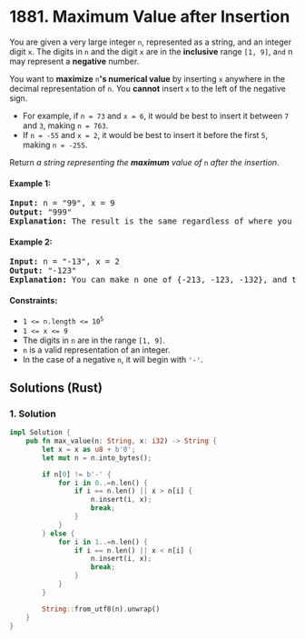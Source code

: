 # 1881. Maximum Value after Insertion
You are given a very large integer `n`, represented as a string, and an integer digit `x`. The digits in `n` and the digit `x` are in the **inclusive** range `[1, 9]`, a`nd` n may represent a **negative** number.

You want to **maximize** `n`**'s numerical value** by inserting `x` anywhere in the decimal representation of `n`. You **cannot** insert `x` to the left of the negative sign.

* For example, if `n = 73` and `x = 6`, it would be best to insert it between `7` and `3`, making `n = 763`.
* If `n = -55` and `x = 2`, it would be best to insert it before the first `5`, making `n = -255`.

Return *a string representing the **maximum** value of* `n` *after the insertion*.

#### Example 1:
<pre>
<strong>Input:</strong> n = "99", x = 9
<strong>Output:</strong> "999"
<strong>Explanation:</strong> The result is the same regardless of where you insert 9.
</pre>

#### Example 2:
<pre>
<strong>Input:</strong> n = "-13", x = 2
<strong>Output:</strong> "-123"
<strong>Explanation:</strong> You can make n one of {-213, -123, -132}, and the largest of those three is -123.
</pre>

#### Constraints:
* <code>1 <= n.length <= 10<sup>5</sup></code>
* `1 <= x <= 9`
* The digits in `n` are in the range `[1, 9]`.
* `n` is a valid representation of an integer.
* In the case of a negative `n`, it will begin with `'-'`.

## Solutions (Rust)

### 1. Solution
```Rust
impl Solution {
    pub fn max_value(n: String, x: i32) -> String {
        let x = x as u8 + b'0';
        let mut n = n.into_bytes();

        if n[0] != b'-' {
            for i in 0..=n.len() {
                if i == n.len() || x > n[i] {
                    n.insert(i, x);
                    break;
                }
            }
        } else {
            for i in 1..=n.len() {
                if i == n.len() || x < n[i] {
                    n.insert(i, x);
                    break;
                }
            }
        }

        String::from_utf8(n).unwrap()
    }
}
```

